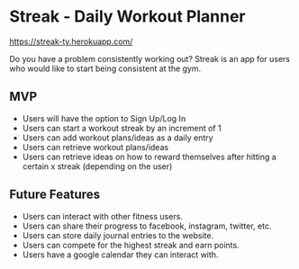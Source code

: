 # Streak - Daily Workout Planner
https://streak-ty.herokuapp.com/

Do you have a problem consistently working out? Streak is an app for users who would like to start being consistent at the gym. 

## MVP

* Users will have the option to Sign Up/Log In
* Users can start a workout streak by an increment of 1
* Users can add workout plans/ideas as a daily entry
* Users can retrieve workout plans/ideas 
* Users can retrieve ideas on how to reward themselves after hitting a certain x streak (depending on the user)

## Future Features

* Users can interact with other fitness users.
* Users can share their progress to facebook, instagram, twitter, etc.
* Users can store daily journal entries to the website.
* Users can compete for the highest streak and earn points.
* Users have a google calendar they can interact with.



